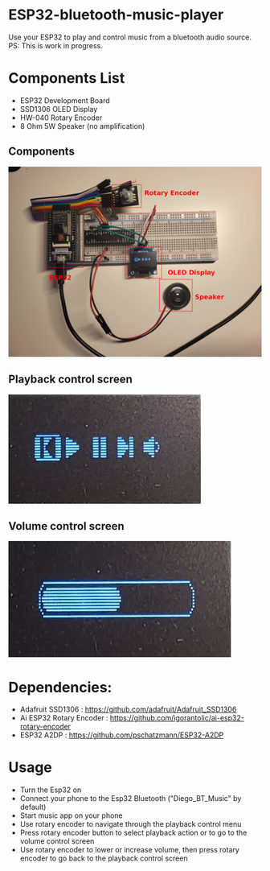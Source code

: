# ESP32-bluetooth-music-player
Use your ESP32 to play and control music from a bluetooth audio source.
PS: This is work in progress.

# Components List
- ESP32 Development Board
- SSD1306 OLED Display
- HW-040 Rotary Encoder
- 8 Ohm 5W Speaker (no amplification)

## Components
![Components](/img/components.jpg)

## Playback control screen
![Playback control screen](/img/playback_control.jpg)

## Volume control screen
![Volume control screen](/img/volume_control.jpg)

# Dependencies:
- Adafruit SSD1306 : https://github.com/adafruit/Adafruit_SSD1306
- Ai ESP32 Rotary Encoder : https://github.com/igorantolic/ai-esp32-rotary-encoder
- ESP32 A2DP : https://github.com/pschatzmann/ESP32-A2DP

# Usage
- Turn the Esp32 on
- Connect your phone to the Esp32 Bluetooth ("Diego_BT_Music" by default)
- Start music app on your phone
- Use rotary encoder to navigate through the playback control menu
- Press rotary encoder button to select playback action or to go to the volume control screen
- Use rotary encoder to lower or increase volume, then press rotary encoder to go back to the playback control screen
